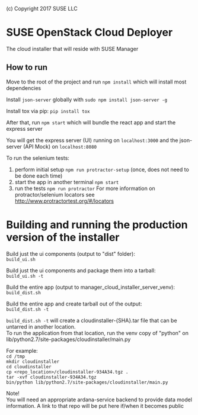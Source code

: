 (c) Copyright 2017 SUSE LLC

# SUSE OpenStack Cloud Deployer
The cloud installer that will reside with SUSE Manager

## How to run
Move to the root of the project and run `npm install` which will install most dependencies

Install `json-server` globally with `sudo npm install json-server -g`

Install tox via pip:  `pip install tox`

After that, run `npm start` which will bundle the react app and start the express server

You will get the express server (UI) running on `localhost:3000` and the json-server (API Mock) on `localhost:8080`

To run the selenium tests:
1. perform initial setup `npm run protractor-setup` (once, does not need to be done each time)
2. start the app in another terminal `npm start`
3. run the tests `npm run protractor`
For more information on protractor/selenium locators see http://www.protractortest.org/#/locators

# Building and running the production version of the installer
Build just the ui components (output to "dist" folder):  
`build_ui.sh`

Build just the ui components and package them into a tarball:  
`build_ui.sh -t`

Build the entire app (output to manager_cloud_installer_server_venv):  
`build_dist.sh`

Build the entire app and create tarball out of the output:  
`build_dist.sh -t`

`build_dist.sh -t` will create a cloudinstaller-{SHA}.tar file that can be untarred in another location.  
To run the application from that location, run the venv copy of "python" on lib/python2.7/site-packages/cloudinstaller/main.py

For example:  
`cd /tmp`  
`mkdir cloudinstaller`  
`cd cloudinstaller`  
`cp <repo_location>/cloudinstaller-934A34.tgz .`  
`tar -xvf cloudinstaller-934A34.tgz`  
`bin/python lib/python2.7/site-packages/cloudinstaller/main.py`  

Note!  
You will need an appropriate ardana-service backend to provide data model information. A link to that repo will be put here if/when it becomes public  
